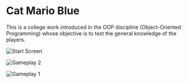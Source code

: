 # Cat Mario Blue

This is a college work introduced in the OOP discipline (Object-Oriented Programming) whose objective is to test the general knowledge of the players.

![Start Screen](https://i.imgur.com/SjdaDll.gif)

![Gameplay 2](https://i.imgur.com/NCz3OvV.gif)

![Gameplay 1](https://i.imgur.com/pr5M2td.gif)
